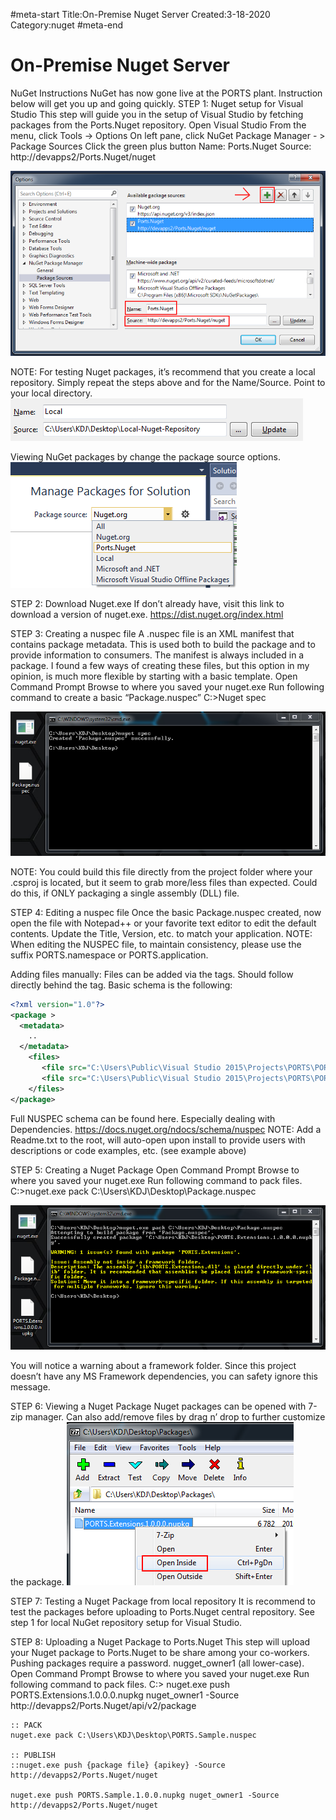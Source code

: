 #meta-start
Title:On-Premise Nuget Server
Created:3-18-2020
Category:nuget
#meta-end
# On-Premise Nuget Server

NuGet Instructions
NuGet has now gone live at the PORTS plant. Instruction below will get you up and going quickly.
STEP 1: Nuget setup for Visual Studio
This step will guide you in the setup of Visual Studio by fetching packages from the Ports.Nuget repository.
Open Visual Studio
From the menu, click Tools -> Options
On left pane, click NuGet Package Manager - > Package Sources
Click the green plus button
Name: Ports.Nuget
Source: http://devapps2/Ports.Nuget/nuget

![fig-1](./articles/nuget/img/fig-1.png)
 
NOTE:  For testing Nuget packages, it’s recommend that you create a local repository. Simply repeat the steps above and for the Name/Source. Point to your local directory.
![fig-2](./articles/nuget/img/fig-2.png) 

Viewing NuGet packages by change the package source options.
![fig-3](./articles/nuget/img/fig-3.png)
 

STEP 2: Download Nuget.exe
If don’t already have, visit this link to download a version of nuget.exe.
https://dist.nuget.org/index.html 

STEP 3: Creating a nuspec file
A .nuspec file is an XML manifest that contains package metadata. This is used both to build the package and to provide information to consumers. The manifest is always included in a package.
I found a few ways of creating these files, but this option in my opinion, is much more flexible by starting with a basic template.
Open Command Prompt
Browse to where you saved your nuget.exe
Run following command to create a basic “Package.nuspec”
C:\>Nuget spec

![fig-4](./articles/nuget/img/fig-4.png)
 
NOTE: You could build this file directly from the project folder where your .csproj is located, but it seem to grab more/less files than expected. Could do this, if ONLY packaging a single assembly (DLL) file.


STEP 4: Editing a nuspec file
Once the basic Package.nuspec created, now open the file with Notepad++ or your favorite text editor to edit the default contents. Update the Title, Version, etc. to match your application.
NOTE:  When editing the NUSPEC file, to maintain consistency, please use the suffix PORTS.namespace or PORTS.application.

Adding files manually:
Files can be added via the <files> tags. Should follow directly behind the <metadata> tag. Basic schema is the following: 

```xml
<?xml version="1.0"?>
<package >
  <metadata>
    ..
  </metadata>
  	<files>
	   <file src="C:\Users\Public\Visual Studio 2015\Projects\PORTS\PORTS.Extensions\bin\Release\PORTS.Extensions.dll" target="lib\PORTS.Extensions.dll" />
	   <file src="C:\Users\Public\Visual Studio 2015\Projects\PORTS\PORTS.Extensions\Readme.txt" target="Readme.txt" />
	</files>
</package>
```

Full NUSPEC schema can be found here. Especially dealing with Dependencies.
https://docs.nuget.org/ndocs/schema/nuspec
NOTE:  Add a Readme.txt to the root, will auto-open upon install to provide users with descriptions or code examples, etc. (see example above)

STEP 5: Creating a Nuget Package
Open Command Prompt
Browse to where you saved your nuget.exe
Run following command to pack files.
C:\>nuget.exe pack C:\Users\KDJ\Desktop\Package.nuspec  

![fig-5](./articles/nuget/img/fig-5.png)

You will notice a warning about a framework folder. Since this project doesn’t have any MS Framework dependencies, you can safety ignore this message.







STEP 6: Viewing a Nuget Package
Nuget packages can be opened with 7-zip manager. Can also add/remove files by drag n’ drop to further customize the package.
![fig-6](./articles/nuget/img/fig-6.png) 


STEP 7: Testing a Nuget Package from local repository
It is recommend to test the packages before uploading to Ports.Nuget central repository. See step 1 for local NuGet repository setup for Visual Studio.

STEP 8: Uploading a Nuget Package to Ports.Nuget
This step will upload your Nuget package to Ports.Nuget to be share among your co-workers. Pushing packages require a password. nugget_owner1 (all lower-case).
Open Command Prompt
Browse to where you saved your nuget.exe
Run following command to pack files.
C:\> nuget.exe push PORTS.Extensions.1.0.0.0.nupkg nuget_owner1 -Source http://devapps2/Ports.Nuget/api/v2/package  


```
:: PACK
nuget.exe pack C:\Users\KDJ\Desktop\PORTS.Sample.nuspec

:: PUBLISH
::nuget.exe push {package file} {apikey} -Source http://devapps2/Ports.Nuget/nuget

nuget.exe push PORTS.Sample.1.0.0.nupkg nuget_owner1 -Source http://devapps2/Ports.Nuget/nuget

```